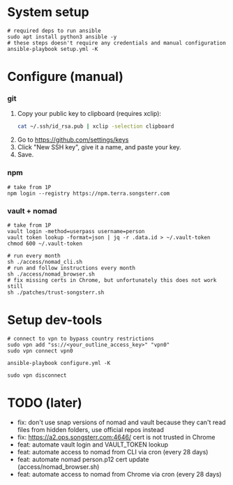 # System setup

```shell
# required deps to run ansible
sudo apt install python3 ansible -y
# these steps doesn't require any credentials and manual configuration
ansible-playbook setup.yml -K
```

# Configure (manual)

### git
1. Copy your public key to clipboard (requires xclip):
   ```bash
   cat ~/.ssh/id_rsa.pub | xclip -selection clipboard
   ```
2. Go to https://github.com/settings/keys
3. Click "New SSH key", give it a name, and paste your key.
4. Save.

### npm
```shell
# take from 1P
npm login --registry https://npm.terra.songsterr.com
```

### vault + nomad

```shell
# take from 1P
vault login -method=userpass username=person
vault token lookup -format=json | jq -r .data.id > ~/.vault-token
chmod 600 ~/.vault-token

# run every month
sh ./access/nomad_cli.sh
# run and follow instructions every month
sh ./access/nomad_browser.sh
# fix missing certs in Chrome, but unfortunately this does not work still
sh ./patches/trust-songsterr.sh
```

# Setup dev-tools
```shell
# connect to vpn to bypass country restrictions
sudo vpn add "ss://<your_outline_access_key>" "vpn0"
sudo vpn connect vpn0

ansible-playbook configure.yml -K

sudo vpn disconnect
```

# TODO (later)

- fix: don't use snap versions of nomad and vault because they can't read files from hidden folders, use official repos instead
- fix: https://a2.ops.songsterr.com:4646/ cert is not trusted in Chrome
- feat: automate vault login and VAULT_TOKEN lookup
- feat: automate access to nomad from CLI via cron (every 28 days)
- feat: automate nomad person.p12 cert update (access/nomad_browser.sh)
- feat: automate access to nomad from Chrome via cron (every 28 days)
